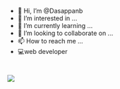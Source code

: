 - 👋 Hi, I’m @Dasappanb
- 👀 I’m interested in ...
- 🌱 I’m currently learning ...
- 💞️ I’m looking to collaborate on ...
- 📫 How to reach me ...
- 💻web developer
<!---
Dasappanb/Dasappanb is a ✨ special ✨ repository because its `README.md` (this file) appears on your GitHub profile.
You can click the Preview link to take a look at your changes.
--->
<h1 Happy now /h>
<img src="https://telegra.ph/file/753497118814734fdf7bf.jpg">
